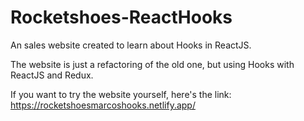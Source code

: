 # Rocketshoes-ReactHooks

An sales website created to learn about Hooks in ReactJS.

The website is just a refactoring of the old one, but using Hooks with ReactJS and Redux.

If you want to try the website yourself, here's the link: https://rocketshoesmarcoshooks.netlify.app/
